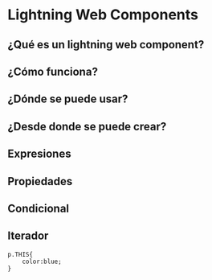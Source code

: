 # Lightning Web Components

## ¿Qué es un lightning web component?

## ¿Cómo funciona?

## ¿Dónde se puede usar?

## ¿Desde donde se puede crear?

## Expresiones

## Propiedades

## Condicional

## Iterador


```Apex
p.THIS{
    color:blue;
}
```
